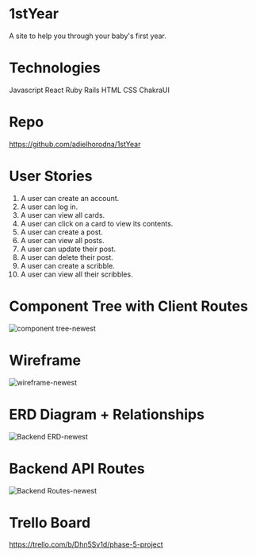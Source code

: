 # 1stYear
A site to help you through your baby's first year.

# Technologies 
Javascript React Ruby Rails HTML CSS ChakraUI

# Repo 
https://github.com/adielhorodna/1stYear

# User Stories
1. A user can create an account.
2. A user can log in.
3. A user can view all cards.
4. A user can click on a card to view its contents.
5. A user can create a post.
6. A user can view all posts.
7. A user can update their post.
8. A user can delete their post.
9. A user can create a scribble.
10. A user can view all their scribbles.

# Component Tree with Client Routes
![component tree-newest](https://user-images.githubusercontent.com/114962321/228721756-b8f327ac-9148-46cd-b7a3-b59f7c1990dc.png)

# Wireframe 
![wireframe-newest](https://user-images.githubusercontent.com/114962321/228723826-d12fd356-b516-4332-a81d-6b008c879fa1.png)

# ERD Diagram + Relationships
![Backend ERD-newest](https://user-images.githubusercontent.com/114962321/228722331-7a68b88c-3037-40ec-8d25-516d6bac8840.png)

# Backend API Routes
![Backend Routes-newest](https://user-images.githubusercontent.com/114962321/228723211-69dc6848-3788-4ce8-b80b-32816380c8e2.png)

# Trello Board
https://trello.com/b/Dhn5Sv1d/phase-5-project
